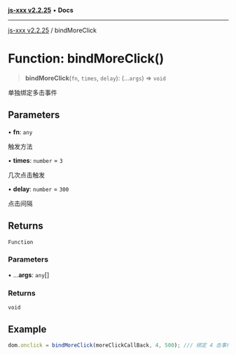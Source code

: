 [**js-xxx v2.2.25**](../README.md) • **Docs**

***

[js-xxx v2.2.25](../README.md) / bindMoreClick

# Function: bindMoreClick()

> **bindMoreClick**(`fn`, `times`, `delay`): (...`args`) => `void`

单独绑定多击事件

## Parameters

• **fn**: `any`

触发方法

• **times**: `number` = `3`

几次点击触发

• **delay**: `number` = `300`

点击间隔

## Returns

`Function`

### Parameters

• ...**args**: `any`[]

### Returns

`void`

## Example

```ts
dom.onclick = bindMoreClick(moreClickCallBack, 4, 500); /// 绑定 4 击事件
```
